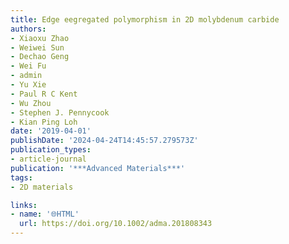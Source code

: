 ```yaml
---
title: Edge eegregated polymorphism in 2D molybdenum carbide
authors:
- Xiaoxu Zhao
- Weiwei Sun
- Dechao Geng
- Wei Fu
- admin
- Yu Xie
- Paul R C Kent
- Wu Zhou
- Stephen J. Pennycook
- Kian Ping Loh
date: '2019-04-01'
publishDate: '2024-04-24T14:45:57.279573Z'
publication_types:
- article-journal
publication: '***Advanced Materials***'
tags:
- 2D materials

links:
- name: '🌐HTML'
  url: https://doi.org/10.1002/adma.201808343
---
```

